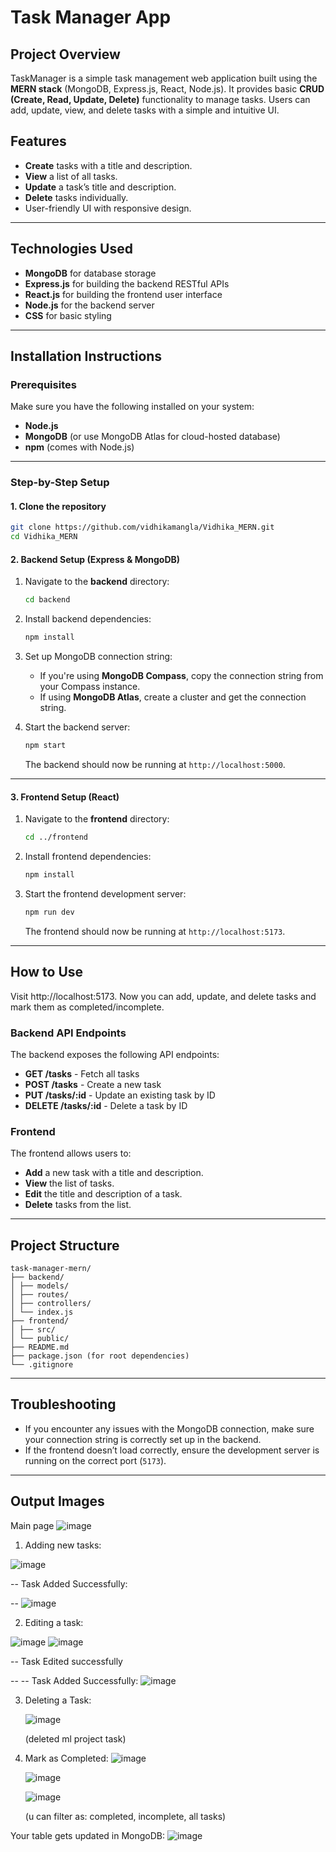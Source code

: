 # Task Manager App

## Project Overview

TaskManager is a simple task management web application built using the **MERN stack** (MongoDB, Express.js, React, Node.js). It provides basic **CRUD (Create, Read, Update, Delete)** functionality to manage tasks. Users can add, update, view, and delete tasks with a simple and intuitive UI.

## Features

- **Create** tasks with a title and description.
- **View** a list of all tasks.
- **Update** a task’s title and description.
- **Delete** tasks individually.
- User-friendly UI with responsive design.

---

## Technologies Used

- **MongoDB** for database storage
- **Express.js** for building the backend RESTful APIs
- **React.js** for building the frontend user interface
- **Node.js** for the backend server
- **CSS** for basic styling

---

## Installation Instructions

### Prerequisites

Make sure you have the following installed on your system:

- **Node.js**
- **MongoDB** (or use MongoDB Atlas for cloud-hosted database)
- **npm** (comes with Node.js)

---

### Step-by-Step Setup

#### 1. Clone the repository

```bash
git clone https://github.com/vidhikamangla/Vidhika_MERN.git
cd Vidhika_MERN
```

#### 2. Backend Setup (Express & MongoDB)

1. Navigate to the **backend** directory:

   ```bash
   cd backend
   ```

2. Install backend dependencies:

   ```bash
   npm install
   ```

3. Set up MongoDB connection string:
   - If you're using **MongoDB Compass**, copy the connection string from your Compass instance.
   - If using **MongoDB Atlas**, create a cluster and get the connection string.

4. Start the backend server:

   ```bash
   npm start
   ```

   The backend should now be running at `http://localhost:5000`.

---

#### 3. Frontend Setup (React)

1. Navigate to the **frontend** directory:

   ```bash
   cd ../frontend
   ```

2. Install frontend dependencies:

   ```bash
   npm install
   ```

3. Start the frontend development server:

   ```bash
   npm run dev
   ```

   The frontend should now be running at `http://localhost:5173`.

---

## How to Use

Visit http://localhost:5173. Now you can add, update, and delete tasks and mark them as completed/incomplete.

### Backend API Endpoints

The backend exposes the following API endpoints:

- **GET /tasks** - Fetch all tasks
- **POST /tasks** - Create a new task
- **PUT /tasks/:id** - Update an existing task by ID
- **DELETE /tasks/:id** - Delete a task by ID

### Frontend

The frontend allows users to:

- **Add** a new task with a title and description.
- **View** the list of tasks.
- **Edit** the title and description of a task.
- **Delete** tasks from the list.

---

## Project Structure

```
task-manager-mern/
├── backend/
│ ├── models/
│ ├── routes/
│ ├── controllers/
│ └── index.js
├── frontend/
│ ├── src/
│ └── public/
├── README.md
├── package.json (for root dependencies)
└── .gitignore
```

---

## Troubleshooting

- If you encounter any issues with the MongoDB connection, make sure your connection string is correctly set up in the backend.
- If the frontend doesn’t load correctly, ensure the development server is running on the correct port (`5173`).

---
## Output Images

Main page
![image](https://github.com/user-attachments/assets/24b5b5bc-924a-443f-9370-50df1be9db4a)

1. Adding new tasks:
   
![image](https://github.com/user-attachments/assets/3649c589-5518-4704-8c81-05a09f563813)

-- Task Added Successfully:

-- ![image](https://github.com/user-attachments/assets/62804edb-f6c4-4067-ac46-4c56013f38c2)

2. Editing a task:
   
![image](https://github.com/user-attachments/assets/a2142d26-a727-45f4-928d-50587d5f0514)
![image](https://github.com/user-attachments/assets/1f27b7d4-6824-410a-a7a7-cd8cb6bf06aa)

-- Task Edited successfully 

-- -- Task Added Successfully:
![image](https://github.com/user-attachments/assets/8d0a77ab-127a-4ea8-9b5c-4987b1601940)

3. Deleting a Task:

   ![image](https://github.com/user-attachments/assets/64a98b1e-d630-44d9-b1a5-510746568c54)

   (deleted ml project task)

4. Mark as Completed:
   ![image](https://github.com/user-attachments/assets/4e6efd27-20dc-44aa-b5f7-dc87c77db7fb)
   
   ![image](https://github.com/user-attachments/assets/154a795a-ec4d-4f8e-a80f-ee1204eb450a)

   ![image](https://github.com/user-attachments/assets/b8fffe17-5e64-4466-828b-2b31493a6e25)

   (u can filter as: completed, incomplete, all tasks)

Your table gets updated in MongoDB:
![image](https://github.com/user-attachments/assets/7084fddd-d22f-4ba3-9191-bf73be6bd4a9)
